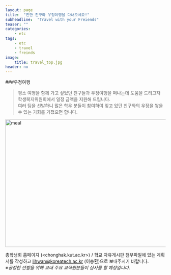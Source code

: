 ```yaml
---
layout: page
title:  "친한 친구와 우정여행을 다녀오세요!"
subheadline:  "Travel with your Freiends"
teaser: ""
categories:
    - etc
tags:
    - etc
    - travel
    - freinds
image:
    title: travel_top.jpg
header: no
---
```


###우정여행

> 평소 여행을 함께 가고 싶었던 친구들과 우정여행을 떠나는데 도움을 드리고자 학생복지위원회에서 일정 금액을 지원해 드립니다.   
여러 팀을 선발하니 많은 학우 분들이 참여하여 잊고 있던 친구와의 우정을 쌓을 수 있는 기회를 가졌으면 합니다.

<img src="https://kknn8.github.io/images/travel.bmp" width="600" height="400" alt="meal" />

총학생회 홈페이지 
(<chonghak.kut.ac.kr>) / 학교 자유게시판 첨부파일에 있는 계획서를 작성하고 lihwan@koreatech.ac.kr (이승환)으로 보내주시기 바랍니다.   
*※공정한 선발을 위해 교내 주요 교직원분들이 심사를 할 예정입니다.*
